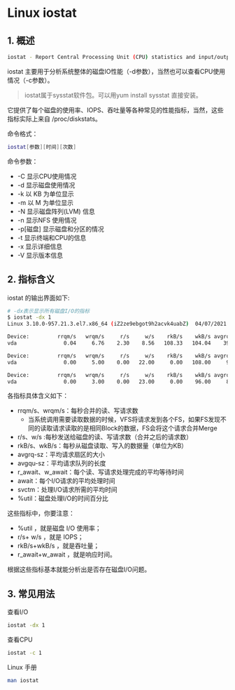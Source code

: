 # Linux iostat

## 1. 概述

```sh
iostat - Report Central Processing Unit (CPU) statistics and input/output statistics for devices and partitions.
```

iostat 主要用于分析系统整体的磁盘IO性能（-d参数），当然也可以查看CPU使用情况（-c参数）。

> iostat属于sysstat软件包。可以用yum install sysstat 直接安装。

它提供了每个磁盘的使用率、IOPS、吞吐量等各种常见的性能指标，当然，这些指标实际上来自  /proc/diskstats。

命令格式：

```sh
iostat[参数][时间][次数]
```



命令参数：

- -C 显示CPU使用情况
- -d 显示磁盘使用情况
- -k 以 KB 为单位显示
- -m 以 M 为单位显示
- -N 显示磁盘阵列(LVM) 信息
- -n 显示NFS 使用情况
- -p[磁盘] 显示磁盘和分区的情况
- -t 显示终端和CPU的信息
- -x 显示详细信息
- -V 显示版本信息



## 2. 指标含义

iostat 的输出界面如下:

```sh
# -dx表示显示所有磁盘I/O的指标
$ iostat -dx 1
Linux 3.10.0-957.21.3.el7.x86_64 (iZ2ze9ebgot9h2acvk4uabZ) 	04/07/2021 	_x86_64_	(4 CPU)

Device:         rrqm/s   wrqm/s     r/s     w/s    rkB/s    wkB/s avgrq-sz avgqu-sz   await r_await w_await  svctm  %util
vda               0.04     6.76    2.30    8.56   108.33   104.04    39.13     0.09   11.66   26.52    7.67   0.64   0.69

Device:         rrqm/s   wrqm/s     r/s     w/s    rkB/s    wkB/s avgrq-sz avgqu-sz   await r_await w_await  svctm  %util
vda               0.00     5.00    0.00   22.00     0.00   108.00     9.82     0.01    0.41    0.00    0.41   0.23   0.50

Device:         rrqm/s   wrqm/s     r/s     w/s    rkB/s    wkB/s avgrq-sz avgqu-sz   await r_await w_await  svctm  %util
vda               0.00     3.00    0.00   23.00     0.00    96.00     8.35     0.01    0.35    0.00    0.35   0.22   0.50

```

各指标具体含义如下：

* rrqm/s、wrqm/s：每秒合并的读、写请求数
  * 当系统调用需要读取数据的时候，VFS将请求发到各个FS，如果FS发现不同的读取请求读取的是相同Block的数据，FS会将这个请求合并Merge
* r/s、w/s :每秒发送给磁盘的读、写请求数（合并之后的请求数）
* rkB/s、wkB/s：每秒从磁盘读取、写入的数据量（单位为KB）
* avgrq-sz：平均请求扇区的大小
* avgqu-sz：平均请求队列的长度
* r_await、w_await：每个读、写请求处理完成的平均等待时间
* await：每个I/O请求的平均处理时间
* svctm：处理I/O请求所需的平均时间
* %util：磁盘处理I/O的时间百分比

这些指标中，你要注意：

* %util  ，就是磁盘 I/O 使用率；
* r/s+  w/s  ，就是 IOPS；
* rkB/s+wkB/s ，就是吞吐量；
* r_await+w_await ，就是响应时间。

根据这些指标基本就能分析出是否存在磁盘I/O问题。



## 3. 常见用法

查看I/O

```sh
iostat -dx 1
```

查看CPU

```sh
iostat -c 1
```

Linux 手册

```sh
man iostat
```

